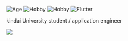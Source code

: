 ![Age](https://img.shields.io/badge/Age-21-blue?style=for-the-badge&label=Version)
![Hobby](https://img.shields.io/badge/Hobby-Sauna-orange?style=for-the-badge&logo=hotjar&logoColor=white)
![Hobby](https://img.shields.io/badge/Hobby-Snowboarding-blue?style=for-the-badge&logo=snowflake&logoColor=white)
![Flutter](https://img.shields.io/badge/Flutter-02569B?style=for-the-badge&logo=flutter&logoColor=white)

kindai University student / application engineer

<a href="https://skillicons.dev">
  <img src="https://skillicons.dev/icons?i=html,css,tailwind,js,ts,react,nextjs,flutter,dart,golang,docker,figma,gcp,firebase,git,github,postman,vscode&perline=8" />
</a>


